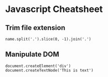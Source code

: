 # Javascript Cheatsheet

## Trim file extension

```
name.split('.').slice(0, -1).join('.')
```

## Manipulate DOM

```
document.createElement('div')
document.createTextNode('This is text')
```